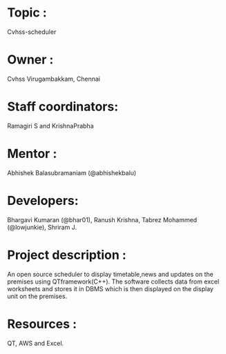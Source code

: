 # Topic : 
Cvhss-scheduler
# Owner :
 Cvhss Virugambakkam, Chennai
# Staff coordinators: 
Ramagiri S and KrishnaPrabha
# Mentor : 
Abhishek Balasubramaniam (@abhishekbalu)
# Developers: 
Bhargavi Kumaran (@bhar01), Ranush Krishna, Tabrez Mohammed (@lowjunkie), Shriram J.
# Project description : 
An open source scheduler to display timetable,news and updates on the premises using QTframework(C++).
The software collects data from excel worksheets and stores it in DBMS which is then displayed on the display unit on the premises.
# Resources : 
QT, AWS and Excel.		